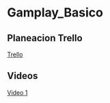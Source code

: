 # Gamplay_Basico
## Planeacion Trello
[Trello](https://trello.com/b/OllvtpIz/trabajos)
## Videos
[Video 1](https://drive.google.com/file/d/1Yl6BMrn7gccYwMFLDPxefuyP--d1bljy/view?usp=sharing)
